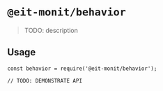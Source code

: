 # `@eit-monit/behavior`

> TODO: description

## Usage

```
const behavior = require('@eit-monit/behavior');

// TODO: DEMONSTRATE API
```
